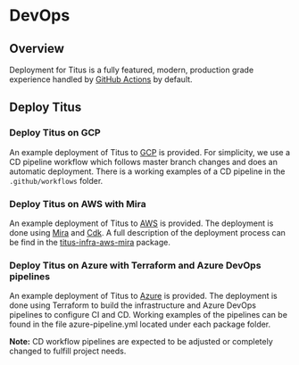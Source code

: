 # DevOps

## Overview
Deployment for Titus is a fully featured, modern, production grade experience handled by [GitHub Actions] by default.

## Deploy Titus
### Deploy Titus on GCP
An example deployment of Titus to [GCP] is provided. For simplicity, we use a CD pipeline workflow which follows master branch changes and does an automatic deployment. There is a working examples of a CD pipeline in the `.github/workflows` folder.

### Deploy Titus on AWS with Mira
An example deployment of Titus to [AWS] is provided. The deployment is done using [Mira] and [Cdk]. A full description of the deployment process can be find in the [titus-infra-aws-mira] package.

### Deploy Titus on Azure with Terraform and Azure DevOps pipelines
An example deployment of Titus to [Azure] is provided. The deployment is done using Terraform to build the infrastructure and Azure DevOps pipelines to configure CI and CD. Working examples of the pipelines can be found in the file azure-pipeline.yml located under each package folder.

**Note:** CD workflow pipelines are expected to be adjusted or completely changed to fulfill project needs.


[GCP]: https://console.cloud.google.com
[AWS]: https://aws.amazon.com/
[Mira]: https://nf-mira.netlify.app
[Cdk]: https://aws.amazon.com/cdk/
[titus-infra-aws-mira]: https://github.com/nearform/titus/tree/master/packages/titus-infra-aws-mira
[Azure]: https://portal.azure.com/
[GitHub Actions]: https://github.com/features/actions
